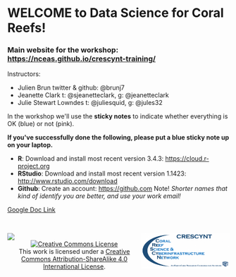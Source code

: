 # WELCOME to Data Science for Coral Reefs!

### Main website for the workshop: https://nceas.github.io/crescynt-training/

Instructors: 

- Julien Brun twitter & github: @brunj7
- Jeanette Clark t: @sjeanetteclark, g: @jeanetteclark
- Julie Stewart Lowndes t: @juliesquid, g: @jules32

In the workshop we'll use the **sticky notes** to indicate whether everything is OK (blue) or not (pink).

**If you've successfully done the following, please put a blue sticky note up on your laptop.** 

- **R**: Download and install most recent version 3.4.3: https://cloud.r-project.org
- **RStudio**: Download and install most recent version 1.1423: http://www.rstudio.com/download
- **Github**: Create an account: https://github.com Note! *Shorter names that kind of identify you are better, and use your work email!*


[Google Doc Link](https://docs.google.com/document/d/1UaKHPpz3cgcwUrY_M68zGfahmewdLuPMRQUJJZFiKRg/edit#)



<div>
  <p><br /></p>
  <p><a rel="license" href="https://www.nceas.ucsb.edu/"><img  src="https://www.nceas.ucsb.edu/files/logos/NCEAS/NCEAS-full%20logo-4C.jpg" width="250px" align="left" /></a> <a rel="license" href="https://www.earthcube.org/group/crescynt-coral-reef-science-cyberinfrastructure-network"><img src="images/CRESCYNT_logo.png" width="200px" align="right"/></a></p>
  <p align="center"><a rel="license" href="http://creativecommons.org/licenses/by-sa/4.0/"><img alt="Creative Commons License" style="border-width:0" src="https://i.creativecommons.org/l/by-sa/4.0/88x31.png"  /></a><br />This work is licensed under a <a rel="license" href="http://creativecommons.org/licenses/by-sa/4.0/">Creative Commons Attribution-ShareAlike 4.0 International License</a>. </p>
</div>
